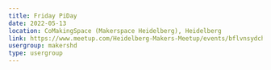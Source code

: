 ```yaml
---
title: Friday PiDay
date: 2022-05-13
location: CoMakingSpace (Makerspace Heidelberg), Heidelberg
link: https://www.meetup.com/Heidelberg-Makers-Meetup/events/bflvnsydchbrb/
usergroup: makershd
type: usergroup
---
```

